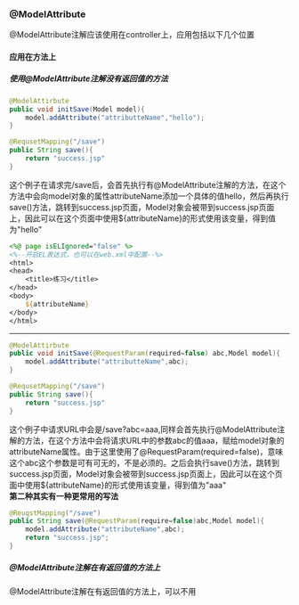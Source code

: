 ### @ModelAttribute  
@ModelAttribute注解应该使用在controller上，应用包括以下几个位置  
#### 应用在方法上  
##### 使用@ModelAttribute注解没有返回值的方法    
```java
@ModelAttirbute
public void initSave(Model model){
    model.addAttribute("attributteName","hello");
}

@RequsetMapping("/save")
public String save(){
    return "success.jsp"
}
```  
这个例子在请求完/save后，会首先执行有@ModelAttribute注解的方法，在这个方法中会向model对象的属性attributeName添加一个具体的值hello，然后再执行save()方法，跳转到success.jsp页面，Model对象会被带到success.jsp页面上，因此可以在这个页面中使用${attributeName}的形式使用该变量，得到值为"hello"  
```jsp
<%@ page isELIgnored="false" %>
<%--开启EL表达式，也可以在web.xml中配置--%>
<html>
<head>
    <title>练习</title>
</head>
<body>
    ${attributeName}
</body>
</html>
```  
***  
```java
@ModelAttirbute
public void initSave(@RequestParam(required=false) abc,Model model){
    model.addAttribute("attributteName",abc);
}

@RequsetMapping("/save")
public String save(){
    return "success.jsp"
}
```  
这个例子中请求URL中会是/save?abc=aaa,同样会首先执行@ModelAttribute注解的方法，在这个方法中会将请求URL中的参数abc的值aaa，赋给model对象的attributeName属性。由于这里使用了@RequestParam(required=false)，意味这个abc这个参数是可有可无的，不是必须的。之后会执行save()方法，跳转到success.jsp页面，Model对象会被带到success.jsp页面上，因此可以在这个页面中使用${attributeName}的形式使用该变量，得到值为"aaa"  
**第二种其实有一种更常用的写法**  
```java
@ReuqstMapping("/save")
public String save(@RequestParam(require=false)abc,Model model){
    model.addAttribute("attributeName",abc);
    return "success.jsp";
}
```  
##### @ModelAttribute注解在有返回值的方法上  
@ModelAttribute注解在有返回值的方法上，可以不用  